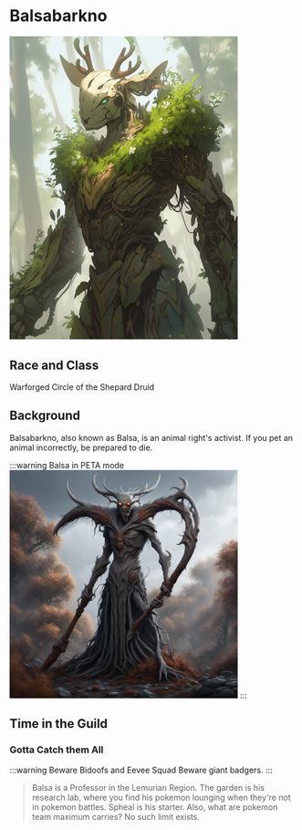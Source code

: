 # Balsabarkno

<img src="../img/players/Balsa_deer.png" alt="drawing" width="400"/>

## Race and Class

Warforged Circle of the Shepard Druid

## Background

Balsabarkno, also known as Balsa, is an animal right's activist. If you pet an animal incorrectly, be prepared to die. 

:::warning Balsa in PETA mode
<img src="../img/players/balsabarkno.jpg" alt="drawing" width="400"/>
:::

## Time in the Guild

### Gotta Catch them All

:::warning Beware Bidoofs and Eevee Squad
Beware giant badgers.
:::

> Balsa is a Professor in the Lemurian Region. The garden is his research lab, where you find his pokemon lounging when they're not in pokemon battles. Spheal is his starter. Also, what are pokemon team maximum carries? No such limit exists.